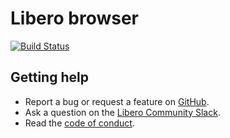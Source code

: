 Libero browser
==============

[![Build Status](https://travis-ci.com/libero/browser.svg?branch=master)](https://travis-ci.com/libero/browser)

 Getting help
 ------------

- Report a bug or request a feature on [GitHub](https://github.com/libero/libero/issues/new/choose).
- Ask a question on the [Libero Community Slack](https://libero-community.slack.com/).
- Read the [code of conduct](https://libero.pub/code-of-conduct).
